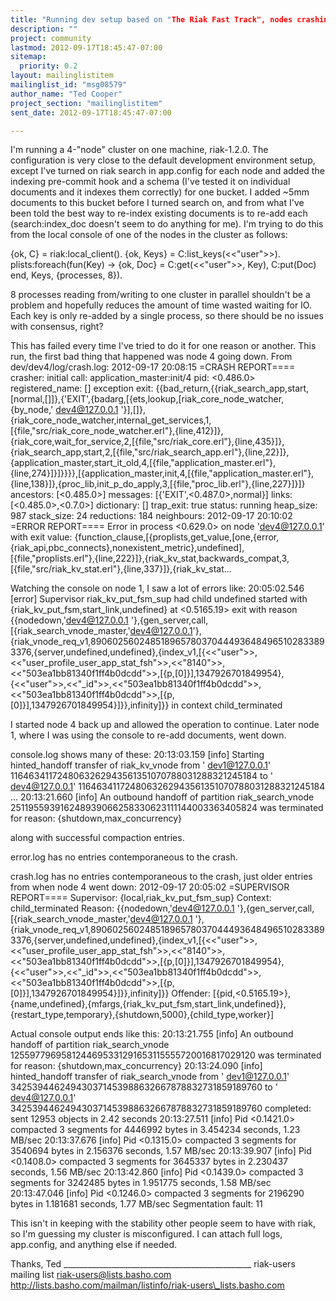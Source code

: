 ```yaml
---
title: "Running dev setup based on "The Riak Fast Track", nodes crashing	during re-add to index existing documents."
description: ""
project: community
lastmod: 2012-09-17T18:45:47-07:00
sitemap:
  priority: 0.2
layout: mailinglistitem
mailinglist_id: "msg08579"
author_name: "Ted Cooper"
project_section: "mailinglistitem"
sent_date: 2012-09-17T18:45:47-07:00

---
```



I'm running a 4-"node" cluster on one machine, riak-1.2.0. The
configuration is very close to the default development environment setup,
except I've turned on riak search in app.config for each node and added the
indexing pre-commit hook and a schema (I've tested it on individual
documents and it indexes them correctly) for one bucket. I added ~5mm
documents to this bucket before I turned search on, and from what I've been
told the best way to re-index existing documents is to re-add each
(search:index\_doc doesn't seem to do anything for me). I'm trying to do
this from the local console of one of the nodes in the cluster as follows:

{ok, C} = riak:local\_client().
{ok, Keys} = C:list\_keys(<<"user">>).
plists:foreach(fun(Key) -> {ok, Doc} = C:get(<<"user">>, Key), C:put(Doc)
end, Keys, {processes, 8}).

8 processes reading from/writing to one cluster in parallel shouldn't be a
problem and hopefully reduces the amount of time wasted waiting for IO.
 Each key is only re-added by a single process, so there should be no
issues with consensus, right?

This has failed every time I've tried to do it for one reason or another.
 This run, the first bad thing that happened was node 4 going down. From
dev/dev4/log/crash.log:
2012-09-17 20:08:15 =CRASH REPORT====
 crasher:
 initial call: application\_master:init/4
 pid: <0.486.0>
 registered\_name: []
 exception exit:
{{bad\_return,{{riak\_search\_app,start,[normal,[]]},{'EXIT',{badarg,[{ets,lookup,[riak\_core\_node\_watcher,{by\_node,'
dev4@127.0.0.1
'}],[]},{riak\_core\_node\_watcher,internal\_get\_services,1,[{file,"src/riak\_core\_node\_watcher.erl"},{line,412}]},{riak\_core,wait\_for\_service,2,[{file,"src/riak\_core.erl"},{line,435}]},{riak\_search\_app,start,2,[{file,"src/riak\_search\_app.erl"},{line,22}]},{application\_master,start\_it\_old,4,[{file,"application\_master.erl"},{line,274}]}]}}}},[{application\_master,init,4,[{file,"application\_master.erl"},{line,138}]},{proc\_lib,init\_p\_do\_apply,3,[{file,"proc\_lib.erl"},{line,227}]}]}
 ancestors: [<0.485.0>]
 messages: [{'EXIT',<0.487.0>,normal}]
 links: [<0.485.0>,<0.7.0>]
 dictionary: []
 trap\_exit: true
 status: running
 heap\_size: 987
 stack\_size: 24
 reductions: 184
 neighbours:
2012-09-17 20:10:02 =ERROR REPORT====
Error in process <0.629.0> on node 'dev4@127.0.0.1' with exit value:
{function\_clause,[{proplists,get\_value,[one,{error,{riak\_api,pbc\_connects},nonexistent\_metric},undefined],[{file,"proplists.erl"},{line,222}]},{riak\_kv\_stat,backwards\_compat,3,[{file,"src/riak\_kv\_stat.erl"},{line,337}]},{riak\_kv\_stat...

Watching the console on node 1, I saw a lot of errors like:
20:05:02.546 [error] Supervisor riak\_kv\_put\_fsm\_sup had child undefined
started with {riak\_kv\_put\_fsm,start\_link,undefined} at <0.5165.19> exit
with reason {{nodedown,'dev4@127.0.0.1
'},{gen\_server,call,[{riak\_search\_vnode\_master,'dev4@127.0.0.1'},{riak\_vnode\_req\_v1,890602560248518965780370444936484965102833893376,{server,undefined,undefined},{index\_v1,[{<<"user">>,<<"user\_profile\_user\_app\_stat\_fsh">>,<<"8140">>,<<"503ea1bb81340f1ff4b0dcdd">>,[{p,[0]}],1347926701849954},{<<"user">>,<<"\_id">>,<<"503ea1bb81340f1ff4b0dcdd">>,<<"503ea1bb81340f1ff4b0dcdd">>,[{p,[0]}],1347926701849954}]}},infinity]}}
in context child\_terminated

I started node 4 back up and allowed the operation to continue. Later node
1, where I was using the console to re-add documents, went down.

console.log shows many of these:
20:13:03.159 [info] Starting hinted\_handoff transfer of riak\_kv\_vnode from '
dev1@127.0.0.1' 1164634117248063262943561351070788031288321245184 to '
dev4@127.0.0.1' 1164634117248063262943561351070788031288321245184
...
20:13:21.660 [info] An outbound handoff of partition riak\_search\_vnode
251195593916248939066258330623111144003363405824 was terminated for reason:
{shutdown,max\_concurrency}

along with successful compaction entries.

error.log has no entries contemporaneous to the crash.

crash.log has no entries contemporaneous to the crash, just older entries
from when node 4 went down:
2012-09-17 20:05:02 =SUPERVISOR REPORT====
 Supervisor: {local,riak\_kv\_put\_fsm\_sup}
 Context: child\_terminated
 Reason: {{nodedown,'dev4@127.0.0.1
'},{gen\_server,call,[{riak\_search\_vnode\_master,'dev4@127.0.0.1
'},{riak\_vnode\_req\_v1,890602560248518965780370444936484965102833893376,{server,undefined,undefined},{index\_v1,[{<<"user">>,<<"user\_profile\_user\_app\_stat\_fsh">>,<<"8140">>,<<"503ea1bb81340f1ff4b0dcdd">>,[{p,[0]}],1347926701849954},{<<"user">>,<<"\_id">>,<<"503ea1bb81340f1ff4b0dcdd">>,<<"503ea1bb81340f1ff4b0dcdd">>,[{p,[0]}],1347926701849954}]}},infinity]}}
 Offender:
[{pid,<0.5165.19>},{name,undefined},{mfargs,{riak\_kv\_put\_fsm,start\_link,undefined}},{restart\_type,temporary},{shutdown,5000},{child\_type,worker}]

Actual console output ends like this:
20:13:21.755 [info] An outbound handoff of partition riak\_search\_vnode
1255977969581244695331291653115555720016817029120 was terminated for
reason: {shutdown,max\_concurrency}
20:13:24.090 [info] hinted\_handoff transfer of riak\_search\_vnode from '
dev1@127.0.0.1' 342539446249430371453988632667878832731859189760 to '
dev4@127.0.0.1' 342539446249430371453988632667878832731859189760 completed:
sent 12953 objects in 2.42 seconds
20:13:27.511 [info] Pid <0.1421.0> compacted 3 segments for 4446992 bytes
in 3.454234 seconds, 1.23 MB/sec
20:13:37.676 [info] Pid <0.1315.0> compacted 3 segments for 3540694 bytes
in 2.156376 seconds, 1.57 MB/sec
20:13:39.907 [info] Pid <0.1408.0> compacted 3 segments for 3645337 bytes
in 2.230437 seconds, 1.56 MB/sec
20:13:42.860 [info] Pid <0.1439.0> compacted 3 segments for 3242485 bytes
in 1.951775 seconds, 1.58 MB/sec
20:13:47.046 [info] Pid <0.1246.0> compacted 3 segments for 2196290 bytes
in 1.181681 seconds, 1.77 MB/sec
Segmentation fault: 11

This isn't in keeping with the stability other people seem to have with
riak, so I'm guessing my cluster is misconfigured. I can attach full logs,
app.config, and anything else if needed.

Thanks,
Ted
\_\_\_\_\_\_\_\_\_\_\_\_\_\_\_\_\_\_\_\_\_\_\_\_\_\_\_\_\_\_\_\_\_\_\_\_\_\_\_\_\_\_\_\_\_\_\_
riak-users mailing list
riak-users@lists.basho.com
http://lists.basho.com/mailman/listinfo/riak-users\_lists.basho.com

